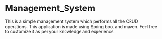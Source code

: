 # Management_System
This is a simple management system which performs all the CRUD operations. This application is made using Spring boot and maven. Feel free to customize it as per your knowledge and experience.
